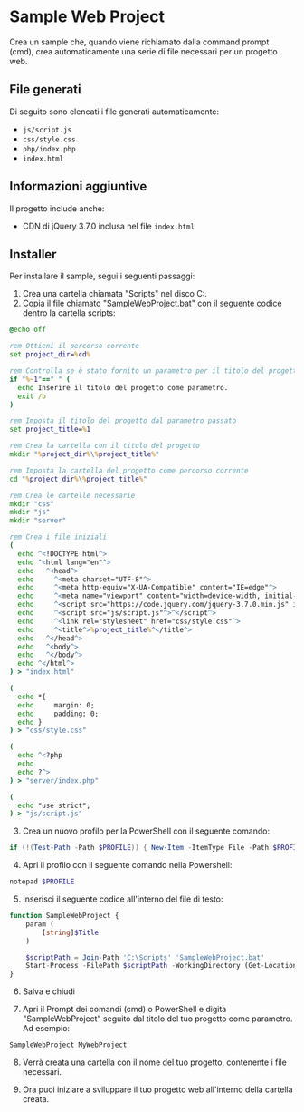 # Sample Web Project

Crea un sample che, quando viene richiamato dalla command prompt (cmd), crea automaticamente una serie di file necessari per un progetto web.

## File generati

Di seguito sono elencati i file generati automaticamente:

- `js/script.js`
- `css/style.css`
- `php/index.php`
- `index.html`

## Informazioni aggiuntive

Il progetto include anche:

- CDN di jQuery 3.7.0 inclusa nel file `index.html`

## Installer

Per installare il sample, segui i seguenti passaggi:

1. Crea una cartella chiamata "Scripts" nel disco C:.
2. Copia il file chiamato "SampleWebProject.bat" con il seguente codice dentro la cartella scripts:

```bat
@echo off

rem Ottieni il percorso corrente
set project_dir=%cd%

rem Controlla se è stato fornito un parametro per il titolo del progetto
if "%~1"==" " (
  echo Inserire il titolo del progetto come parametro.
  exit /b
)

rem Imposta il titolo del progetto dal parametro passato
set project_title=%1

rem Crea la cartella con il titolo del progetto
mkdir "%project_dir%\%project_title%"

rem Imposta la cartella del progetto come percorso corrente
cd "%project_dir%\%project_title%"

rem Crea le cartelle necessarie
mkdir "css"
mkdir "js"
mkdir "server"

rem Crea i file iniziali
(
  echo ^<!DOCTYPE html^>
  echo ^<html lang="en"^>
  echo   ^<head^>
  echo     ^<meta charset="UTF-8"^>
  echo     ^<meta http-equiv="X-UA-Compatible" content="IE=edge"^>
  echo     ^<meta name="viewport" content="width=device-width, initial-scale=1.0"^>
  echo     ^<script src="https://code.jquery.com/jquery-3.7.0.min.js" integrity="sha256-2Pmvv0kuTBOenSvLm6bvfBSSHrUJ+3A7x6P5Ebd07/g=" crossorigin="anonymous"^>^</script^>
  echo     ^<script src="js/script.js"^>^</script^>
  echo     ^<link rel="stylesheet" href="css/style.css"^>
  echo     ^<title^>%project_title%^</title^>
  echo   ^</head^>
  echo   ^<body^>
  echo   ^</body^>
  echo ^</html^>
) > "index.html"

(
  echo *{ 
  echo     margin: 0; 
  echo     padding: 0; 
  echo }
) > "css/style.css"

(
  echo ^<?php
  echo 
  echo ?^>
) > "server/index.php"

(
  echo "use strict";
) > "js/script.js"
```

3. Crea un nuovo profilo per la PowerShell con il seguente comando:
```powershell
if (!(Test-Path -Path $PROFILE)) { New-Item -ItemType File -Path $PROFILE -Force }
```

4. Apri il profilo con il seguente comando nella Powershell:
```powershell
notepad $PROFILE
```

5. Inserisci il seguente codice all'interno del file di testo:
```php
function SampleWebProject {
    param (
        [string]$Title
    )

    $scriptPath = Join-Path 'C:\Scripts' 'SampleWebProject.bat'
    Start-Process -FilePath $scriptPath -WorkingDirectory (Get-Location) -ArgumentList $Title
}
```
6. Salva e chiudi

7. Apri il Prompt dei comandi (cmd) o PowerShell e digita "SampleWebProject" seguito dal titolo del tuo progetto come parametro. Ad esempio:
```powershell
SampleWebProject MyWebProject
```
8. Verrà creata una cartella con il nome del tuo progetto, contenente i file necessari.

9. Ora puoi iniziare a sviluppare il tuo progetto web all'interno della cartella creata.

